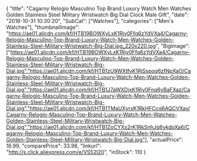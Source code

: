 {
	"title": "Cagarny Relogio Masculino Top Brand Luxury Watch Men Watches Golden Stainless Steel Military Wristwatch Big Dial Clock Male Gift",
	"date": "2018-10-31 10:30:20",
	"SubCat": ["Watches"],
	"categories": ["Men's Watches"],
	"thumbnailImage": "https://ae01.alicdn.com/kf/HTB19BOWXyLxK1Rjy0Ffq6zYdVXa4/Cagarny-Relogio-Masculino-Top-Brand-Luxury-Watch-Men-Watches-Golden-Stainless-Steel-Military-Wristwatch-Big-Dial.jpg_220x220.jpg",
	"BigImage": ["https://ae01.alicdn.com/kf/HTB19BOWXyLxK1Rjy0Ffq6zYdVXa4/Cagarny-Relogio-Masculino-Top-Brand-Luxury-Watch-Men-Watches-Golden-Stainless-Steel-Military-Wristwatch-Big-Dial.jpg","https://ae01.alicdn.com/kf/HTB1zU9WXtfvK1RjSspoq6zfNpXaO/Cagarny-Relogio-Masculino-Top-Brand-Luxury-Watch-Men-Watches-Golden-Stainless-Steel-Military-Wristwatch-Big-Dial.jpg","https://ae01.alicdn.com/kf/HTB1J7aWXDjxK1Rjy0Fnq6yBaFXaz/Cagarny-Relogio-Masculino-Top-Brand-Luxury-Watch-Men-Watches-Golden-Stainless-Steel-Military-Wristwatch-Big-Dial.jpg","https://ae01.alicdn.com/kf/HTB1TMaUXyrxK1RkHFCcq6AQCVXav/Cagarny-Relogio-Masculino-Top-Brand-Luxury-Watch-Men-Watches-Golden-Stainless-Steel-Military-Wristwatch-Big-Dial.jpg","https://ae01.alicdn.com/kf/HTB1ZoCYXx2rK1RkSnhJq6ykdpXa6/Cagarny-Relogio-Masculino-Top-Brand-Luxury-Watch-Men-Watches-Golden-Stainless-Steel-Military-Wristwatch-Big-Dial.jpg"],
	"actualPrice": 16.99,
	"comparePrice": 33.98,
	"linkurl": "http://s.click.aliexpress.com/e/VS52l20",
	"inStock": 110
}
